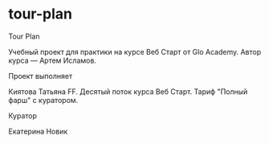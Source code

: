 # tour-plan

Tour Plan

Учебный проект для практики на курсе Веб Старт от Glo Academy. Автор курса — Артем Исламов.

Проект выполняет

Киятова Татьяна FF. Деcятый поток курса Веб Старт. Тариф "Полный фарш" с куратором.

Куратор

Екатерина Новик

